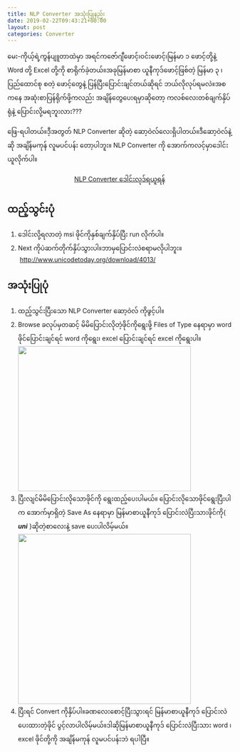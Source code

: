 ```yaml
---
title: NLP Converter အသုံးပြုနည်း
date: 2019-02-22T09:43:21+00:00
layout: post
categories: Converter
---
```

မေး-ကိုယ့်ရဲ့ကွန်ပျူတာထဲမှာ အရင်ကဇော်ဂျီဖောင့်၊ဝင်းဖောင့်၊မြန်မာ ၁ ဖောင့်တို့နဲ့ Word တို့ Excel တို့ကို စာရိုက်ခဲ့တယ်။အခုမြန်မာစာ ယူနီကုဒ်ဖောင့်ဖြစ်တဲ့ မြန်မာ ၃ ၊ပြည်ထောင်စု စတဲ့ ဖောင့်တွေနဲ့ ပြန်ပြီးပြောင်းချင်တယ်ဆိုရင် ဘယ်လိုလုပ်ရမလဲ။အစကနေ အဆုံးစာပြန်ရိုက်ဖို့ကလည်း အချိန်တွေပေးရမှာဆိုတော့ ကလစ်လေးတစ်ချက်နှိပ်ရုံနဲ့ ပြောင်းလို့မရဘူးလား???

ဖြေ-ရပါတယ်။ဒီ့အတွတ် NLP Converter ဆိုတဲ့ ဆော့ဝဲလ်လေးရှိပါတယ်။ဒီဆော့ဝဲလ်နဲ့ဆို အချိန်မကုန် လူမပင်ပန်း တော့ပါဘူး။ NLP Converter ကို အောက်ကလင့်မှာဒေါင်းယူလိုက်ပါ။

<p style="text-align: center;">
  <a href="http://localhost/unicodetoday/download/4013/">NLP Converter ဒေါင်းလုဒ်ရယူရန်</a>
</p>

## ထည့်သွင်းပုံ

  1. ဒေါင်းလို့ရလာတဲ့ msi ဖိုင်ကိုနှစ်ချက်နှိပ်ပြီး run လိုက်ပါ။
  2. Next ကိုပဲဆက်တိုက်နှိပ်သွားပါ။ဘာမှပြောင်းလဲစရာမလိုပါဘူး။ http://www.unicodetoday.org/download/4013/

## အသုံးပြုပုံ

  1. ထည့်သွင်းပြီး‌သော NLP Converter ဆော့ဝဲလ် ကိုဖွင့်ပါ။
  2. Browse ခလုပ်မှတဆင့် မိမိပြောင်းလိုတဲ့ဖိုင်ကိုရွေးဖို့ Files of Type နေရာမှာ word ဖိုင်ပြောင်းချင်ရင် word ကိုရွေး၊ excel ပြောင်းချင်ရင် excel ကိုရွေးပါ။<img loading="lazy" class=" wp-image-4422 aligncenter" src="http://localhost/wordpress/wp-content/uploads/2019/02/NLP.png" alt="" width="388" height="326" srcset="http://localhost/wordpress/wp-content/uploads/2019/02/NLP.png 559w, http://localhost/wordpress/wp-content/uploads/2019/02/NLP-300x252.png 300w" sizes="(max-width: 388px) 100vw, 388px" />
  3. ပြီးလျင်မိမိပြောင်းလိုသောဖိုင်ကို ‌ရွေးထည့်ပေးပါမယ်။ ‌ပြောင်းလိုသောဖိုင်ရွေးပြီးပါက အောက်မှာရှိတဲ့ Save As နေရာမှာ မြန်မာစာယူနီကုဒ် ပြောင်းလဲပြီးသားဖိုင်ကို{ **_uni_** }ဆိုတဲ့စာလေးနဲ့ save ပေးပါလိမ့်မယ်။<img loading="lazy" class=" wp-image-4423 aligncenter" src="http://localhost/wordpress/wp-content/uploads/2019/02/NLP-1.png" alt="" width="388" height="382" srcset="http://localhost/wordpress/wp-content/uploads/2019/02/NLP-1.png 510w, http://localhost/wordpress/wp-content/uploads/2019/02/NLP-1-300x295.png 300w" sizes="(max-width: 388px) 100vw, 388px" />
  4. ပြီးရင် Convert ကိုနှိပ်ပါ။ခဏလေးစောင့်ပြီးသွားရင် မြန်မာစာယူနီကုဒ် ပြောင်းလဲပေးထားတဲ့ဖိုင် ပွင့်လာပါလိမ့်မယ်။ဒါဆိုမြန်မာစာယူနီကုဒ် ပြောင်းလဲပြီးသား word ၊excel ဖိုင်တို့ကို အချိန်မကုန် လူမပင်ပန်းဘဲ ရပါပြီ။